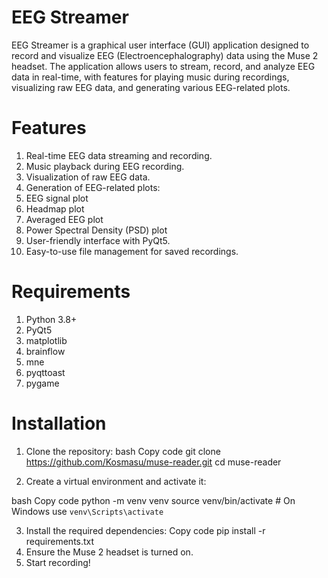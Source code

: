 # EEG Streamer
EEG Streamer is a graphical user interface (GUI) application designed to record and visualize EEG (Electroencephalography) data using the Muse 2 headset. The application allows users to stream, record, and analyze EEG data in real-time, with features for playing music during recordings, visualizing raw EEG data, and generating various EEG-related plots.

# Features
1. Real-time EEG data streaming and recording.
2. Music playback during EEG recording.
3. Visualization of raw EEG data.
4. Generation of EEG-related plots:
5. EEG signal plot
6. Headmap plot
7. Averaged EEG plot
8. Power Spectral Density (PSD) plot
9. User-friendly interface with PyQt5.
10. Easy-to-use file management for saved recordings.

# Requirements
1. Python 3.8+
2. PyQt5
3. matplotlib
4. brainflow
5. mne
6. pyqttoast
7. pygame

# Installation
1. Clone the repository:
bash
Copy code
git clone https://github.com/Kosmasu/muse-reader.git
cd muse-reader

2. Create a virtual environment and activate it:

bash
Copy code
python -m venv venv
source venv/bin/activate   # On Windows use `venv\Scripts\activate`

3. Install the required dependencies:
Copy code
pip install -r requirements.txt
4. Ensure the Muse 2 headset is turned on.
5. Start recording!
